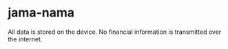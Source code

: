 # jama-nama

All data is stored on the device. No financial information is transmitted over the internet.
